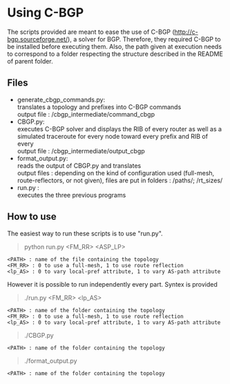 # Using C-BGP #
The scripts provided are meant to ease the use of C-BGP (http://c-bgp.sourceforge.net/), a solver for BGP. Therefore, they required C-BGP to be installed before executing them. Also, the path given at execution needs to correspond to a folder respecting the structure described in the README of parent folder.

## Files ##
- generate\_cbgp\_commands.py:  
translates a topology and prefixes into C-BGP commands  
output file : <PATH>/cbgp\_intermediate/command\_cbgp  
- CBGP.py:  
executes C-BGP solver and displays the RIB of every router as well as a simulated traceroute for every node toward every prefix and RIB of every  
output file : <PATH>/cbgp\_intermediate/output\_cbgp  
- format\_output.py:  
reads the output of CBGP.py and translates  
output files : depending on the kind of configuration used (full-mesh, route-reflectors, or not given), files are put in folders : <PATH>/paths/; <PATH>/rt_sizes/  
- run.py :  
executes the three previous programs

## How to use ##
The easiest way to run these scripts is to use "run.py".
> python run.py <PATH> <FM_RR> <ASP_LP>

	<PATH> : name of the file containing the topology
	<FM_RR> : 0 to use a full-mesh, 1 to use route reflection
	<lp_AS> : 0 to vary local-pref attribute, 1 to vary AS-path attribute

However it is possible to run independently every part. Syntex is provided 

> ./run.py <PATH> <FM_RR> <lp_AS>

    <PATH> : name of the folder containing the topology
    <FM_RR> : 0 to use a full-mesh, 1 to use route reflection
    <lp_AS> : 0 to vary local-pref attribute, 1 to vary AS-path attribute

> ./CBGP.py <PATH>

    <PATH> : name of the folder containing the topology

> ./format_output.py <PATH>

    <PATH> : name of the folder containing the topology

